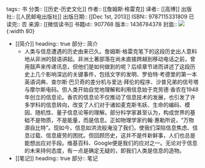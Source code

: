 tags:: 书
分类:: [[历史-历史文化]]
作者:: [[詹姆斯·格雷克]]
译者:: [[高博]]
出版社:: [[人民邮电出版社]]
出版日期:: [[Dec 1st, 2013]]
ISBN:: 9787115331809
已读完:: 否
来源:: [[微信读书]]
书籍id:: 907768
版本:: 1436784378
封面:: ![](https://cdn.weread.qq.com/weread/cover/49/YueWen_907768/s_YueWen_907768.jpg){:width 80}

- [[简介]]
  heading:: true
  部分:: 简介
	- 人类与信息遭遇的历史由来已久。詹姆斯·格雷克笔下的这段历史出人意料地从非洲的鼓语讲起。非洲土著部落在尚未直接跨越到移动电话之前，曾用鼓声来传递讯息，但他们是如何做到的呢？后续章节进而讲述了这段历史上几个影响深远的关键事件，包括文字的发明、罗伯特·考德里的第一本英语词典、查尔斯·巴贝奇的差分机与爱达·拜伦的程序、沙普兄弟的信号塔与摩尔斯电码。但人类开始自觉地理解和利用信息始于克劳德·香农在1948年创立的信息论。香农的信息论不仅推动了信息技术的发展，也引发了许多学科的信息转向，改变了人们对于诸如麦克斯韦妖、生命的编码、模因、随机性、量子信息论等的理解。部分科学家甚至认为，构成世界的基础不是物质，不是能量，而是信息。正如物理学家约翰·惠勒所说，“万物源自比特”。现如今，信息如洪流般淹没了我们，使我们深陷信息焦虑、信息过载、信息疲劳的困扰。但回顾历史，这并不是件新鲜事，人们也总是能想出应对手段。维基百科、Google便是我们的应对之一。无论对于信息的未来持何态度，有一点是确定无疑的，即我们人类是信息的造物。
- [[笔记]]
  heading:: true
  部分:: 笔记